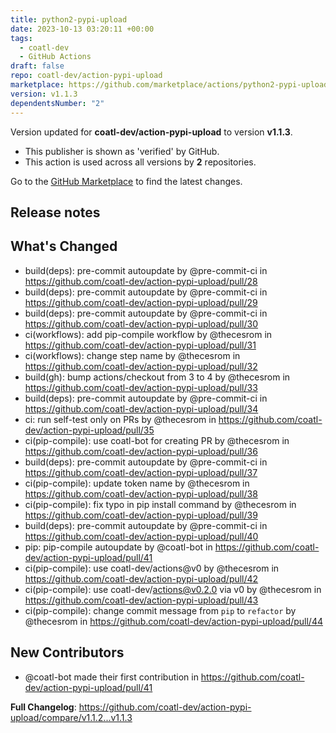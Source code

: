 ```yaml
---
title: python2-pypi-upload
date: 2023-10-13 03:20:11 +00:00
tags:
  - coatl-dev
  - GitHub Actions
draft: false
repo: coatl-dev/action-pypi-upload
marketplace: https://github.com/marketplace/actions/python2-pypi-upload
version: v1.1.3
dependentsNumber: "2"
---
```



Version updated for **coatl-dev/action-pypi-upload** to version **v1.1.3**.
- This publisher is shown as 'verified' by GitHub.
- This action is used across all versions by **2** repositories.

Go to the [GitHub Marketplace](https://github.com/marketplace/actions/python2-pypi-upload) to find the latest changes.

## Release notes

## What's Changed

* build(deps): pre-commit autoupdate by @pre-commit-ci in https://github.com/coatl-dev/action-pypi-upload/pull/28
* build(deps): pre-commit autoupdate by @pre-commit-ci in https://github.com/coatl-dev/action-pypi-upload/pull/29
* build(deps): pre-commit autoupdate by @pre-commit-ci in https://github.com/coatl-dev/action-pypi-upload/pull/30
* ci(workflows): add pip-compile workflow by @thecesrom in https://github.com/coatl-dev/action-pypi-upload/pull/31
* ci(workflows): change step name by @thecesrom in https://github.com/coatl-dev/action-pypi-upload/pull/32
* build(gh): bump actions/checkout from 3 to 4 by @thecesrom in https://github.com/coatl-dev/action-pypi-upload/pull/33
* build(deps): pre-commit autoupdate by @pre-commit-ci in https://github.com/coatl-dev/action-pypi-upload/pull/34
* ci: run self-test only on PRs by @thecesrom in https://github.com/coatl-dev/action-pypi-upload/pull/35
* ci(pip-compile): use coatl-bot for creating PR by @thecesrom in https://github.com/coatl-dev/action-pypi-upload/pull/36
* build(deps): pre-commit autoupdate by @pre-commit-ci in https://github.com/coatl-dev/action-pypi-upload/pull/37
* ci(pip-compile): update token name by @thecesrom in https://github.com/coatl-dev/action-pypi-upload/pull/38
* ci(pip-compile): fix typo in pip install command by @thecesrom in https://github.com/coatl-dev/action-pypi-upload/pull/39
* build(deps): pre-commit autoupdate by @pre-commit-ci in https://github.com/coatl-dev/action-pypi-upload/pull/40
* pip: pip-compile autoupdate by @coatl-bot in https://github.com/coatl-dev/action-pypi-upload/pull/41
* ci(pip-compile): use coatl-dev/actions@v0 by @thecesrom in https://github.com/coatl-dev/action-pypi-upload/pull/42
* ci(pip-compile): use coatl-dev/actions@v0.2.0 via v0 by @thecesrom in https://github.com/coatl-dev/action-pypi-upload/pull/43
* ci(pip-compile): change commit message from `pip` to `refactor` by @thecesrom in https://github.com/coatl-dev/action-pypi-upload/pull/44

## New Contributors
* @coatl-bot made their first contribution in https://github.com/coatl-dev/action-pypi-upload/pull/41

**Full Changelog**: https://github.com/coatl-dev/action-pypi-upload/compare/v1.1.2...v1.1.3
